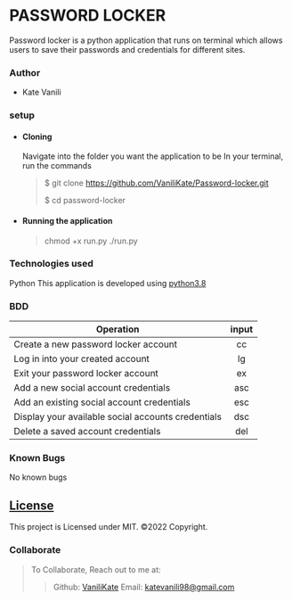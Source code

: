 # PASSWORD LOCKER

Password locker is a python application that runs on terminal which allows users to save their passwords and credentials for different sites.

### Author

- Kate Vanili

### setup

- #### Cloning

  Navigate into the folder you want the application to be
  In your terminal, run the commands

  > $ git clone https://github.com/VaniliKate/Password-locker.git
  >
  > $ cd password-locker

- #### Running the application
  > chmod +x run.py
  > ./run.py

### Technologies used

Python
This application is developed using [python3.8](https://www.python.org)

### BDD

| Operation                                          | input |
| -------------------------------------------------- | :---: |
| Create a new password locker account               |  cc   |
| Log in into your created account                   |  lg   |
| Exit your password locker account                  |  ex   |
| Add a new social account credentials               |  asc  |
| Add an existing social account credentials         |  esc  |
| Display your available social accounts credentials |  dsc  |
| Delete a saved account credentials                 |  del  |

### Known Bugs

No known bugs

## [License](https://github.com/VaniliKate/Password-locker/blob/master/LICENSE)

This project is Licensed under MIT.
©2022 Copyright.

### Collaborate

> To Collaborate, Reach out to me at:
>
> > Github: [VaniliKate](https://github.com/VaniliKate)
> > Email: katevanili98@gmail.com
